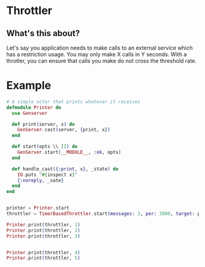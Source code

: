 # Throttler

## What's this about?
Let's say you application needs to make calls to an external service which has a restriction usage. You may only make X calls in Y seconds. With a throtler, you can ensure that calls you make do not cross the threshold rate.

# Example

```elixir
# A simple actor that prints whatever it receives
defmodule Printer do
  use Genserver

  def print(server, x) do
    GenServer.cast(server, {print, x})
  end

  def start(opts \\ []) do
    GenServer.start(__MODULE__, :ok, opts)
  end

  def handle_cast({:print, x}, _state) do
    IO.puts "#{inspect x}"
    {:noreply, _sate}
  end
end


printer = Printer.start
throttler = TimerBasedThrottler.start(messages: 3, per: 3000, target: printer)

Printer.print(throttler, 1)
Printer.print(throttler, 2)
Printer.print(throttler, 3)


Printer.print(throttler, 4)
Printer.print(throttler, 5)
```
